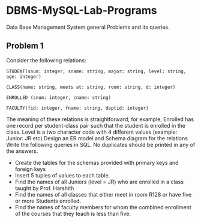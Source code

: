 # DBMS-MySQL-Lab-Programs
Data Base Management System general Problems and its queries.

## Problem 1

Consider the following relations: 
``` 
STUDENT(snum: integer, sname: string, major: string, level: string, age: integer) 
```
```
CLASS(name: string, meets at: string, room: string, d: integer)
```
```
ENROLLED (snum: integer, cname: string)
```
``` 
FACULTY(fid: integer, fname: string, deptid: integer)
```
The meaning of these relations is straightforward; for example, Enrolled has one record per student-class pair such that the student is enrolled in the class. Level is a two character code with 4 different values (example: Junior: JR etc)  Design an ER model and Schema diagram for the relations Write the following queries in SQL. No duplicates should be printed in any of the answers. 
- Create the tables for the schemas provided with primary keys and foreign keys 
- Insert 5 tuples of values to each table. 
- Find the names of all Juniors (level = JR) who are enrolled in a class taught by Prof. Harshith 
- Find the names of all classes that either meet in room R128 or have five or more Students enrolled. 
- Find the names of faculty members for whom the combined enrollment of the courses that they teach is less than five. 
